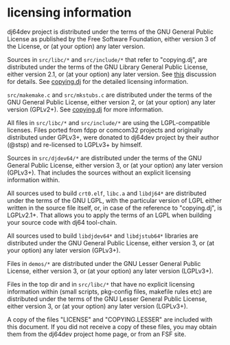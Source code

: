 # licensing information

dj64dev project is distributed under the terms of the
GNU General Public License as published by the Free Software Foundation,
either version 3 of the License, or (at your option) any later version.

Sources in `src/libc/*` and `src/include/*` that refer to "copying.dj",
are distributed under the terms of the GNU Library General Public License,
either version 2.1, or (at your option) any later version.
See
[this](https://www.delorie.com/archives/browse.cgi?p=djgpp/2024/06/29/04:14:46)
discussion for details. See [copying.dj](copying.dj/copying.dj) for
the detailed licensing information.

`src/makemake.c` and `src/mkstubs.c` are distributed under
the terms of the GNU General Public License, either version 2, or
(at your option) any later version (GPLv2+).
See [copying.dj](copying.dj/copying.dj) for more information.

All files in `src/libc/*` and `src/include/*` are using the
LGPL-compatible licenses.
Files ported from fdpp or comcom32 projects and originally distributed
under GPLv3+, were donated to dj64dev project by their author (@stsp)
and re-licensed to LGPLv3+ by himself.

Sources in `src/djdev64/*` are distributed under the terms of the
GNU General Public License, either version 3, or (at your option)
any later version (GPLv3+). That includes the sources without an
explicit licensing information within.

All sources used to build `crt0.elf`, `libc.a` and `libdj64*`
are distributed under the terms of the GNU LGPL, with the particular
version of LGPL either written in the source file itself, or, in case
of the reference to "copying.dj", is LGPLv2.1+. That allows you to
apply the terms of an LGPL when building your source code with dj64
tool-chain.

All sources used to build `libdjdev64*` and `libdjstub64*` libraries
are distributed under the GNU General Public License, either version 3,
or (at your option) any later version (GPLv3+).

Files in `demos/*` are distributed under the GNU Lesser General Public
License, either version 3, or (at your option) any later version (LGPLv3+).

Files in the top dir and in `src/libc/*` that have no explicit licensing
information within (small scripts, pkg-config files, makefile rules etc)
are distributed under the terms of the GNU Lesser General Public License,
either version 3, or (at your option) any later version (LGPLv3+).

A copy of the files "LICENSE" and "COPYING.LESSER" are included with this
document. If you did not receive a copy of these files, you may
obtain them from the dj64dev project home page, or from an FSF site.
